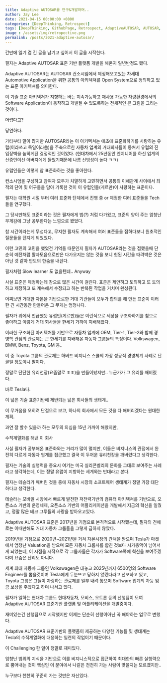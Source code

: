 ```yaml
---
title: Adaptive AUTOSAR를 연구&개발하며..
author: Jay Lee
date: 2021-04-15 00:00:00 +0800
categories: [DeepThinking, Retrospect]
tags: [DeepThinking, GithubPage, Retrospect, AdaptiveAUTOSAR, AUTOSAR, ClassicAUTOSAR, ECU, CPU, GPU, OTA]
image : /assets/img/retropective.png
permalink: /posts/2021-adaptive-autosar/
---
```


간만에 일기 겸 긴 글을 남기고 싶어서 이 글을 시작한다.

필자는 Adaptive AUTOSAR 표준 기반 플랫폼 개발을 해온지 일년반정도 됐다.

Adaptive AUTOSAR는 AUTOSAR 컨소시엄에서 제정해오고있는 차세대 Automotive Application을 위한 공통의 아키텍쳐를 Open System으로 정의하고 있는 표준 아키텍쳐를 의미한다. 

이 기술 표준 아키텍쳐가 지향하는 바는 지속가능하고 재사용 가능한 차량환경에서의 Software Application이 동작하고 개발될 수 있도록하는 전체적인 큰 그림을 그리는 것이다.

어렵다고? 

당연하다. 

가타부타 말이 많지만 AUTOSAR라는 이 아키텍쳐는 애초에 표준화하기를 사랑하는 유럽(이라쓰고 독일이라씀)을 주축으로한 자동차 업계의 거대회사들이 뭉쳐서 유럽의 진입장벽을 높히게된 결정적인 것이었다. (현대차에서 25년동안 엔지니어를 하신 업계의 산증인이신 아버지에게 들었기때문에 나름 신빙성이 높다 ㅋㅋ)

유럽인들은 이렇게 참 표준화하는 것을 좋아한다. 

컨소시엄을 구성하고 참여자 모두가 치열하게 고민하면서 공통의 이해관계 사이에서 최적의 단어 및 어구들을 담아 기록한 것이 이 유럽인들(게르만)이 사랑하는 표준이다.

필자는 대학원 시절 부터 여러 표준화 단체에서 진행 중 or 제정한 여러 표준들을 Tech 들을 연구했다. 

그 당시만해도 표준이라는 것은 필자에게 법(?) 처럼 다가왔고, 표준의 양이 주는 엄청난 무게감에 그냥 공부한다는 느낌으로 봤었다.

참 시간이라는게 무섭다고, 무지한 필자도 계속해서 여러 표준들을 접하다보니 원초적인 질문들을 던지게 되었었다.

이런 고민의 고민을 했었건 기억들 때문인지 필자가 AUTOSAR라는 것을 접했을때 단순히 예전처럼 활자모음으로만은 다가오지는 않는 것을 보니 헛된 시간을 때려박은 것은 아닌 것 같아 안도의 한숨을 내쉰다.

필자처럼 Slow learner 도 없을텐데.. Anyway

사실 표준은 제정하는데 참으로 많은 시간이 걸린다. 표준은 제안하고 토의하고 또 토의하고 제정하고 또 계속해서 수정되고 하는 반복된 작업을 거치며 완성된다. 

어찌보면 거대한 자본을 기반으로한 거대 기관들이 모두가 합의를 해 만든 표준이 이러한 긴 시간동안 만들어온 그 무게는 엄청나다. 

필자가 위에서 언급했듯 유럽인(게르만)들은 이런식으로 세상을 구조화하기를 참으로 좋아하고 이렇게 거대 회사들을 한세기 가까이 지배해왔다. 

이러한 구조화된 아키텍쳐를 기반으로 자동차 업계에 OEM, Tier-1, Tier-2와 함께 경영학 관점의 관료제는 근 한세기를 지배해온 자동차 그룹들의 특징이다. Volkswagen, BMW, Benz, Toyota, GM 등..

이 중 Toyota 그룹의 관료제는 하버드 비지니스 스쿨의 가장 성공적 경영체계 사례로 단골일 정도이니 말이다.

정말로 단단한 유리천장(요즘말로 ㅎㅎ)을 만들어놨지만.. 누군가가 그 유리를 깨버렸다.

바로 Tesla다.

이 넓은 기술 표준기반에 제반되는 넓은 회사들의 생태계.. 

이 무거움을 오히려 단점으로 보고, 하나의 회사에서 모든 것을 다 해버리겠다는 원대한 계획.

과연 잘 할수 있을까 하는 모두의 의심을 15년 가까이 해왔지만,

수직계열화를 해낸 이 회사

사실 필자가 공부해온 표준화와는 거리가 많이 멀지만, 이들은 비지니스의 관점에서 완전히 다르게 자동차 업계를 접근했고 결국 이 두꺼운 유리천장을 깨버렸다고 생각한다.

필자는 기술의 실행력을 중요시 여기는 미국 실리콘벨리의 문화를 그대로 보여주는 사례라고 생각하는데, 이는 정말 유럽이 지향하는 세계와는 반대라고 본다.

필자는 테슬라가 깨버린 것들 중에 자동차 시장의 소프트웨어 생태계가 정말 가장 대단하다고 생각한다. 

테슬라는 모바일 시장에서 빠르게 발전한 저전력기반의 컴퓨터 아키텍쳐를 기반으로, 오픈소스 기반의 운영체제, 오픈소스 기반의 어플리케이션을 개발해서 지금의 혁신을 일궜고, 정말 많은 테크 그루들의 사랑을 받아오고있다.

Adaptive AUTOSAR 표준은 2017년을 기점으로 본격적으로 시작했는데, 필자의 견해로는 이때만해도 거대 자동차 그룹들을 그렇게 급하지 않았다.

2019년을 기점으로 2020년~2021년을 거쳐 자본시장의 간택을 받으며 Tesla가 마켓에서 엄청난 Valuation을 받으며 모든 자동차 그룹사를 합친 것보다 시가총액이 넘어서게 되었는데, 이 시점을 시작으로 각 그룹사들은 각자가 Software쪽에 혁신을 보여주겠다며 요즘은 난리도 아니다.

세계 최대 자동차 그룹인 Volkswagen은 대놓고 2025년까지 6500명의 Software Engineer를 뽑을것이며 Tesla에게 두눈뜨고 당하지 않겠다라고 선포하고 있고, Toyota 그룹은 그들이 자랑하는 관료제를 일부 내려 놓으며 Software 업계의 차등 임금 보상을 주겠다고 하며 나서고 있다.

필자가 일하는 현대차 그룹도 현대자동차, 모비스, 오트론 등의 선행팀이 모여 Adaptive AUTOSAR 표준기반 플랫폼 및 어플리케이션을 개발중이다. 

재미있는건 선행팀으로 시작했지만 이제는 단순히 선행이아닌 꼭 해야하는 업무로 변했다.

Adaptive AUTOSAR 표준기반의 플랫폼이 제공하는 다양한 기능들 및 생태계는 Tesla의 수직계열화에 대응하는 일련의 작업이기 때문이다.

이 Challenging 한 일이 정말로 재미있다.

엄청난 범위의 지식을 기반으로 이를 비지니스적으로 접근하여 최대한의 빠른 실행력으로 뿜어내는 것이 핵심인 이 분야에서 나같은 천천히 가는 사람이 맞을지는 모르겠지만..

누구보다 천천히 꾸준히 가는 것만은 자신있다.